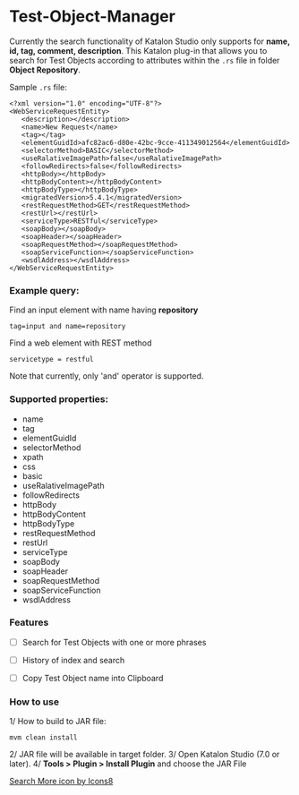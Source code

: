 # Test-Object-Manager

Currently the search functionality of Katalon Studio only supports for **name, id, tag, comment, description**. This Katalon plug-in that allows you to search for Test Objects according to attributes within the ```.rs``` file in folder **Object Repository**.

Sample ```.rs``` file:
```
<?xml version="1.0" encoding="UTF-8"?>
<WebServiceRequestEntity>
   <description></description>
   <name>New Request</name>
   <tag></tag>
   <elementGuidId>afc82ac6-d80e-42bc-9cce-411349012564</elementGuidId>
   <selectorMethod>BASIC</selectorMethod>
   <useRalativeImagePath>false</useRalativeImagePath>
   <followRedirects>false</followRedirects>
   <httpBody></httpBody>
   <httpBodyContent></httpBodyContent>
   <httpBodyType></httpBodyType>
   <migratedVersion>5.4.1</migratedVersion>
   <restRequestMethod>GET</restRequestMethod>
   <restUrl></restUrl>
   <serviceType>RESTful</serviceType>
   <soapBody></soapBody>
   <soapHeader></soapHeader>
   <soapRequestMethod></soapRequestMethod>
   <soapServiceFunction></soapServiceFunction>
   <wsdlAddress></wsdlAddress>
</WebServiceRequestEntity>

```

### Example query: 

Find an input element with name having **repository**
```
tag=input and name=repository
```
Find a web element with REST method
```
servicetype = restful
```

Note that currently, only 'and' operator is supported.

### Supported properties:
* name
* tag
* elementGuidId
* selectorMethod
* xpath
* css
* basic
* useRalativeImagePath
* followRedirects
* httpBody
* httpBodyContent
* httpBodyType
* restRequestMethod
* restUrl
* serviceType
* soapBody
* soapHeader
* soapRequestMethod
* soapServiceFunction
* wsdlAddress

### Features
- [ ] Search for Test Objects with one or more phrases
- [ ] History of index and search
- [ ] Copy Test Object name into Clipboard


### How to use
1/ How to build to JAR file:

```
mvm clean install
```
2/ JAR file will be available in target folder.
3/ Open Katalon Studio (7.0 or later).
4/ **Tools > Plugin > Install Plugin** and choose the JAR File


<a href="https://icons8.com/icon/119112/search-more">Search More icon by Icons8</a>
